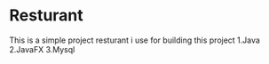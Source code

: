 # Resturant
This is a simple project resturant
i use for building this project
1.Java
2.JavaFX
3.Mysql

